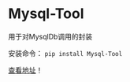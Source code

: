 Mysql-Tool
=========

用于对MysqlDb调用的封装

安装命令： `pip install Mysql-Tool`

[查看地址](https://github.com/happyshi0402/mysql_tool)！
